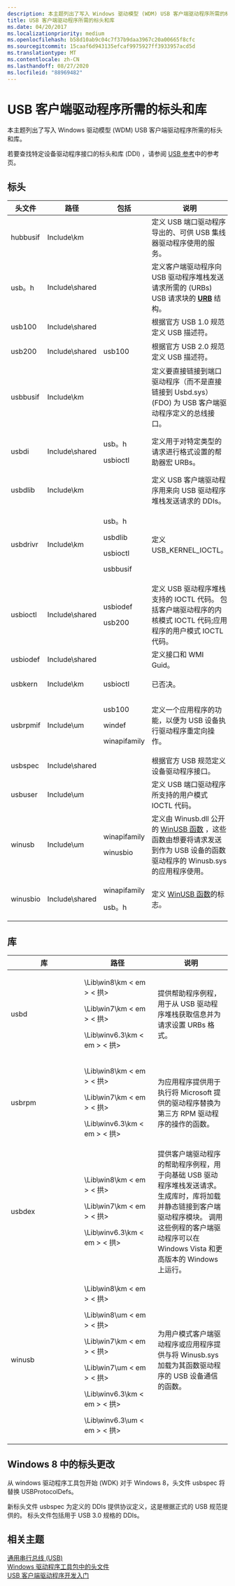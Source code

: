 ```yaml
---
description: 本主题列出了写入 Windows 驱动模型 (WDM) USB 客户端驱动程序所需的标头和库。
title: USB 客户端驱动程序所需的标头和库
ms.date: 04/20/2017
ms.localizationpriority: medium
ms.openlocfilehash: b58d10ab9c04c7f37b9daa3967c20a00665f8cfc
ms.sourcegitcommit: 15caaf6d943135efcaf9975927ff3933957acd5d
ms.translationtype: MT
ms.contentlocale: zh-CN
ms.lasthandoff: 08/27/2020
ms.locfileid: "88969482"
---
```

# <a name="headers-and-libraries-required-by-a-usb-client-driver"></a>USB 客户端驱动程序所需的标头和库


本主题列出了写入 Windows 驱动模型 (WDM) USB 客户端驱动程序所需的标头和库。

若要查找特定设备驱动程序接口的标头和库 (DDI) ，请参阅 [USB 参考](https://docs.microsoft.com/windows-hardware/drivers/ddi/_usbref/)中的参考页。

## <a name="headers"></a>标头


<table>
<colgroup>
<col width="25%" />
<col width="25%" />
<col width="25%" />
<col width="25%" />
</colgroup>
<thead>
<tr class="header">
<th>头文件</th>
<th>路径</th>
<th>包括</th>
<th>说明</th>
</tr>
</thead>
<tbody>
<tr class="odd">
<td>hubbusif</td>
<td>Include\km</td>
<td></td>
<td>定义 USB 端口驱动程序导出的、可供 USB 集线器驱动程序使用的服务。</td>
</tr>
<tr class="even">
<td>usb。h</td>
<td>Include\shared</td>
<td></td>
<td>定义客户端驱动程序向 USB 驱动程序堆栈发送请求所需的 (URBs) USB 请求块的 <a href="https://docs.microsoft.com/windows-hardware/drivers/ddi/usb/ns-usb-_urb" data-raw-source="[&lt;strong&gt;URB&lt;/strong&gt;](https://docs.microsoft.com/windows-hardware/drivers/ddi/usb/ns-usb-_urb)"><strong>URB</strong></a> 结构。</td>
</tr>
<tr class="odd">
<td>usb100</td>
<td>Include\shared</td>
<td></td>
<td>根据官方 USB 1.0 规范定义 USB 描述符。</td>
</tr>
<tr class="even">
<td>usb200</td>
<td>Include\shared</td>
<td><p>usb100</p></td>
<td>根据官方 USB 2.0 规范定义 USB 描述符。</td>
</tr>
<tr class="odd">
<td>usbbusif</td>
<td>Include\km</td>
<td></td>
<td>定义要直接链接到端口驱动程序（而不是直接链接到 Usbd.sys） (FDO) 为 USB 客户端驱动程序定义的总线接口。</td>
</tr>
<tr class="even">
<td>usbdi</td>
<td>Include\shared</td>
<td><p>usb。h</p>
<p>usbioctl</p></td>
<td>定义用于对特定类型的请求进行格式设置的帮助器宏 URBs。</td>
</tr>
<tr class="odd">
<td>usbdlib</td>
<td>Include\km</td>
<td></td>
<td>定义 USB 客户端驱动程序用来向 USB 驱动程序堆栈发送请求的 DDIs。</td>
</tr>
<tr class="even">
<td>usbdrivr</td>
<td>Include\km</td>
<td><p>usb。h</p>
<p>usbdlib</p>
<p>usbioctl</p>
<p>usbbusif</p></td>
<td>定义 USB_KERNEL_IOCTL。</td>
</tr>
<tr class="odd">
<td>usbioctl</td>
<td>Include\shared</td>
<td><p>usbiodef</p>
<p>usb200</p></td>
<td>定义 USB 驱动程序堆栈支持的 IOCTL 代码。 包括客户端驱动程序的内核模式 IOCTL 代码;应用程序的用户模式 IOCTL 代码。</td>
</tr>
<tr class="even">
<td>usbiodef</td>
<td>Include\shared</td>
<td></td>
<td>定义接口和 WMI Guid。</td>
</tr>
<tr class="odd">
<td>usbkern</td>
<td>Include\km</td>
<td><p>usbioctl</p></td>
<td>已否决。</td>
</tr>
<tr class="even">
<td>usbrpmif</td>
<td>Include\um</td>
<td><p>usb100</p>
<p>windef</p>
<p>winapifamily</p></td>
<td>定义一个应用程序的功能，以便为 USB 设备执行驱动程序重定向操作。</td>
</tr>
<tr class="odd">
<td>usbspec</td>
<td>Include\shared</td>
<td></td>
<td>根据官方 USB 规范定义设备驱动程序接口。</td>
</tr>
<tr class="even">
<td>usbuser</td>
<td>Include\um</td>
<td></td>
<td>定义 USB 端口驱动程序所支持的用户模式 IOCTL 代码。</td>
</tr>
<tr class="odd">
<td>winusb</td>
<td>Include\um</td>
<td><p>winapifamily</p>
<p>winusbio</p></td>
<td>定义由 Winusb.dll 公开的 <a href="https://docs.microsoft.com/previous-versions/windows/hardware/drivers/ff540046(v=vs.85)#winusb" data-raw-source="[WinUSB functions](https://docs.microsoft.com/previous-versions/windows/hardware/drivers/ff540046(v=vs.85)#winusb)">WinUSB 函数</a> ，这些函数由想要将请求发送到作为 USB 设备的函数驱动程序的 Winusb.sys 的应用程序使用。</td>
</tr>
<tr class="even">
<td>winusbio</td>
<td>Include\shared</td>
<td><p>winapifamily</p>
<p>usb。h</p></td>
<td>定义 <a href="https://docs.microsoft.com/previous-versions/windows/hardware/drivers/ff540046(v=vs.85)#winusb" data-raw-source="[WinUSB functions](https://docs.microsoft.com/previous-versions/windows/hardware/drivers/ff540046(v=vs.85)#winusb)">WinUSB 函数</a>的标志。</td>
</tr>
</tbody>
</table>

 

## <a name="libraries"></a>库


<table>
<colgroup>
<col width="33%" />
<col width="33%" />
<col width="33%" />
</colgroup>
<thead>
<tr class="header">
<th>库</th>
<th>路径</th>
<th>说明</th>
</tr>
</thead>
<tbody>
<tr class="odd">
<td>usbd</td>
<td><p>\Lib\win8\km &lt; em &gt; &lt; 拱&gt;</em></p>
<p>\Lib\win7\km &lt; em &gt; &lt; 拱&gt;</em></p>
<p>\Lib\winv6.3\km &lt; em &gt; &lt; 拱&gt;</em></p></td>
<td>提供帮助程序例程，用于从 USB 驱动程序堆栈获取信息并为请求设置 URBs 格式。</td>
</tr>
<tr class="even">
<td>usbrpm</td>
<td><p>\Lib\win8\km &lt; em &gt; &lt; 拱&gt;</em></p>
<p>\Lib\win7\km &lt; em &gt; &lt; 拱&gt;</em></p>
<p>\Lib\winv6.3\km &lt; em &gt; &lt; 拱&gt;</em></p></td>
<td>为应用程序提供用于执行将 Microsoft 提供的驱动程序替换为第三方 RPM 驱动程序的操作的函数。</td>
</tr>
<tr class="odd">
<td>usbdex</td>
<td><p>\Lib\win8\km &lt; em &gt; &lt; 拱&gt;</em></p>
<p>\Lib\win7\km &lt; em &gt; &lt; 拱&gt;</em></p>
<p>\Lib\winv6.3\km &lt; em &gt; &lt; 拱&gt;</em></p></td>
<td>提供客户端驱动程序的帮助程序例程，用于向基础 USB 驱动程序堆栈发送请求。 生成库时，库将加载并静态链接到客户端驱动程序模块。 调用这些例程的客户端驱动程序可以在 Windows Vista 和更高版本的 Windows 上运行。</td>
</tr>
<tr class="even">
<td>winusb</td>
<td><p>\Lib\win8\km &lt; em &gt; &lt; 拱&gt;</em></p>
<p>\Lib\win8\um &lt; em &gt; &lt; 拱&gt;</em></p>
<p>\Lib\win7\km &lt; em &gt; &lt; 拱&gt;</em></p>
<p>\Lib\win7\um &lt; em &gt; &lt; 拱&gt;</em></p>
<p>\Lib\winv6.3\km &lt; em &gt; &lt; 拱&gt;</em></p>
<p>\Lib\winv6.3\um &lt; em &gt; &lt; 拱&gt;</em></p></td>
<td>为用户模式客户端驱动程序或应用程序提供与将 Winusb.sys 加载为其函数驱动程序的 USB 设备通信的函数。</td>
</tr>
</tbody>
</table>

 

## <a name="header-changes-in-windows8"></a>Windows 8 中的标头更改


从 windows 驱动程序工具包开始 (WDK) 对于 Windows 8，头文件 usbspec 将替换 USBProtocolDefs。

新标头文件 usbspec 为定义的 DDIs 提供协议定义，这是根据正式的 USB 规范提供的。 标头文件包括用于 USB 3.0 规格的 DDIs。

## <a name="related-topics"></a>相关主题
[通用串行总线 (USB)](https://docs.microsoft.com/windows-hardware/drivers/)  
[Windows 驱动程序工具包中的头文件](https://docs.microsoft.com/windows-hardware/drivers/gettingstarted/header-files-in-the-windows-driver-kit)  
[USB 客户端驱动程序开发入门](getting-started-with-usb-client-driver-development.md)  



